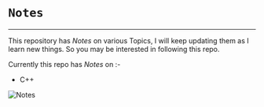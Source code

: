 # **`Notes`**
---
This repository has _Notes_ on various Topics, I will keep updating them as I learn new things. So you may be interested in following this repo.

Currently this repo has _Notes_ on :-
* C++










<!-- Logo -->
![Notes](Link)